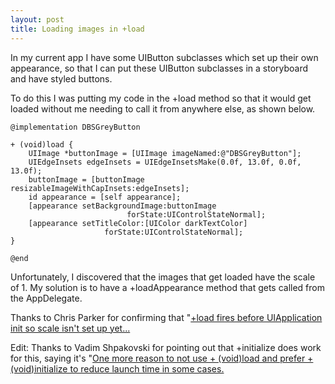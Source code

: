 ```yaml
---
layout: post
title: Loading images in +load
---
```


In my current app I have some UIButton subclasses which set up their own appearance, so that I can put these UIButton subclasses in a storyboard and have styled buttons.

To do this I was putting my code in the +load method so that it would get loaded without me needing to call it from anywhere else, as shown below.

    @implementation DBSGreyButton

    + (void)load {
        UIImage *buttonImage = [UIImage imageNamed:@"DBSGreyButton"];
        UIEdgeInsets edgeInsets = UIEdgeInsetsMake(0.0f, 13.0f, 0.0f, 13.0f);
        buttonImage = [buttonImage resizableImageWithCapInsets:edgeInsets];
        id appearance = [self appearance];
        [appearance setBackgroundImage:buttonImage
                              forState:UIControlStateNormal];
        [appearance setTitleColor:[UIColor darkTextColor]
                         forState:UIControlStateNormal];
    }

    @end

Unfortunately, I discovered that the images that get loaded have the scale of 1. My solution is to have a +loadAppearance method that gets called from the AppDelegate.

Thanks to Chris Parker for confirming that "[+load fires before UIApplication init so scale isn't set up yet...](https://twitter.com/ctp/status/334215372611940352")

Edit: Thanks to Vadim Shpakovski for pointing out that +initialize does work for this, saying it's "[One more reason to not use + (void)load and prefer + (void)initialize to reduce launch time in some cases.](https://twitter.com/vadimshpakovski/status/334229369876791296")
